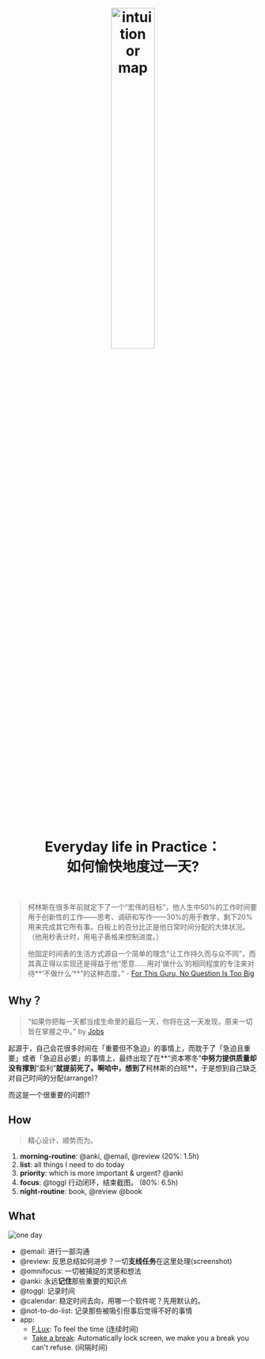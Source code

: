 <h1 align="center">
<br>
	<a href="https://www.nytimes.com/2009/05/24/business/24collins.html">
  <img src="https://i.imgur.com/hSR4nxM.jpg" alt="intuition or map" width=42%">
  </a>
  <br><br>
Everyday life in Practice： 
<br>
如何愉快地度过一天?
  <br><br>
</h1>



> 柯林斯在很多年前就定下了一个“宏伟的目标”，他人生中50%的工作时间要用于创新性的工作——思考、调研和写作——30%的用于教学，剩下20%用来完成其它所有事。白板上的百分比正是他日常时间分配的大体状况。（他用秒表计时，用电子表格来控制进度。）
> 
> 他固定时间表的生活方式源自一个简单的理念"让工作持久而与众不同”，而其真正得以实现还是得益于他“愿意……用对‘做什么’的相同程度的专注来对待**‘不做什么’**”的这种态度。” - [For This Guru, No Question Is Too Big](https://www.nytimes.com/2009/05/24/business/24collins.html)

## Why？

> “如果你把每一天都当成生命里的最后一天，你将在这一天发现，原来一切皆在掌握之中。” by [Jobs](https://site.douban.com/108525/widget/notes/187013/note/207475685/)


起源于，自己会花很多时间在「重要但不急迫」的事情上，而耽于了「急迫且重要」或者「急迫且必要」的事情上，最终出现了在**“资本寒冬”**中努力提供质量却没有撑到**“盈利”**就提前死了。啊哈中，想到了**柯林斯的白班**，于是想到自己缺乏对自己时间的分配(arrange)? 

而这是一个很重要的问题!?

## How 

> 精心设计，顺势而为。

1. **morning-routine**: @anki, @email, @review (20%: 1.5h)
1. **list**: all things I need to do today
1. **priority**: which is more important & urgent? @anki
1. **focus**: @toggl 行动闭环，结束截图。 (80%: 6.5h)
1. **night-routine**: book, @review 	@book

## What 

![one day](https://i.imgur.com/2im8Inx.png)

* @email: 进行一部沟通
* @review: 反思总结如何进步？一切**支线任务**在这里处理(screenshot)
* @omnifocus: 一切被捕捉的灵感和想法
* @anki: 永远**记住**那些重要的知识点
* @toggl: 记录时间
* @calendar: 稳定时间去向，用哪一个软件呢？先用默认的。
* @not-to-do-list: 记录那些被吸引但事后觉得不好的事情
* app:
	* [F.Lux](https://justgetflux.com/): To feel the time (连续时间)
	* [Take a break](http://www.miidii.tech/portfolio/items/839266): Automatically lock screen, we make you a break you can't refuse. (间隔时间)



